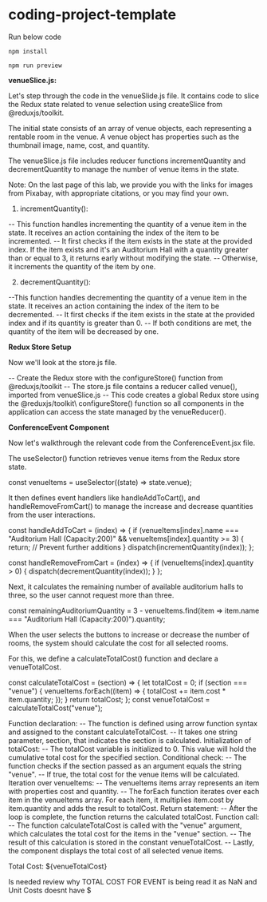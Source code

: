 # coding-project-template

Run below code

    npm install

    npm run preview

**venueSlice.js:**

Let's step through the code in the venueSlide.js file. It contains code to slice the Redux state related to venue selection using createSlice from @reduxjs/toolkit.

The initial state consists of an array of venue objects, each representing a rentable room in the venue. A venue object has properties such as the thumbnail image, name, cost, and quantity.

The venueSlice.js file includes reducer functions incrementQuantity and decrementQuantity to manage the number of venue items in the state.

Note: On the last page of this lab, we provide you with the links for images from Pixabay, with appropriate citations, or you may find your own.

1. incrementQuantity():

-- This function handles incrementing the quantity of a venue item in the state. It receives an action containing the index of the item to be incremented.
-- It first checks if the item exists in the state at the provided index. If the item exists and it's an Auditorium Hall with a quantity greater than or equal to 3, it returns early without modifying the state.
-- Otherwise, it increments the quantity of the item by one.

2. decrementQuantity():

--This function handles decrementing the quantity of a venue item in the state. It receives an action containing the index of the item to be decremented.
-- It first checks if the item exists in the state at the provided index and if its quantity is greater than 0.
-- If both conditions are met, the quantity of the item will be decreased by one.

**Redux Store Setup**

Now we'll look at the store.js file.

-- Create the Redux store with the configureStore() function from @reduxjs/toolkit
-- The store.js file contains a reducer called venue(), imported from venueSlice.js
-- This code creates a global Redux store using the @reduxjs/toolkit\ configureStore() function so all components in the application can access the state managed by the venueReducer().

**ConferenceEvent Component**

Now let's walkthrough the relevant code from the ConferenceEvent.jsx file.

The useSelector() function retrieves venue items from the Redux store state.

const venueItems = useSelector((state) => state.venue);

It then defines event handlers like handleAddToCart(), and handleRemoveFromCart() to manage the increase and decrease quantities from the user interactions.

const handleAddToCart = (index) => {
    if (venueItems[index].name === "Auditorium Hall (Capacity:200)" && venueItems[index].quantity >= 3) {
        return; // Prevent further additions
    }
    dispatch(incrementQuantity(index));
};

const handleRemoveFromCart = (index) => {
    if (venueItems[index].quantity > 0) {
        dispatch(decrementQuantity(index));
    }
};

Next, it calculates the remaining number of available auditorium halls to three, so the user cannot request more than three.

const remainingAuditoriumQuantity = 3 - venueItems.find(item => item.name === "Auditorium Hall (Capacity:200)").quantity; 

When the user selects the buttons to increase or decrease the number of rooms, the system should calculate the cost for all selected rooms.

For this, we define a calculateTotalCost() function and declare a venueTotalCost.

const calculateTotalCost = (section) => {
    let totalCost = 0;
    if (section === "venue") {
        venueItems.forEach((item) => {
            totalCost += item.cost * item.quantity;
        });
    }
    return totalCost;
};
const venueTotalCost = calculateTotalCost("venue");

Function declaration:
-- The function is defined using arrow function syntax and assigned to the constant calculateTotalCost.
-- It takes one string parameter, section, that indicates the section is calculated.
Initialization of totalCost:
-- The totalCost variable is initialized to 0. This value will hold the cumulative total cost for the specified section.
Conditional check:
-- The function checks if the section passed as an argument equals the string "venue".
-- If true, the total cost for the venue items will be calculated.
Iteration over venueItems:
-- The venueItems items array represents an item with properties cost and quantity.
-- The forEach function iterates over each item in the venueItems array. For each item, it multiplies item.cost by item.quantity and adds the result to totalCost.
Return statement:
-- After the loop is complete, the function returns the calculated totalCost.
Function call:
-- The function calculateTotalCost is called with the "venue" argument, which calculates the total cost for the items in the "venue" section.
-- The result of this calculation is stored in the constant venueTotalCost.
-- Lastly, the component displays the total cost of all selected venue items.

<div className="total_cost">Total Cost: ${venueTotalCost}</div>


Is needed review why TOTAL COST FOR EVENT is being read it as NaN and Unit Costs doesnt have $